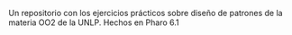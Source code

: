 Un repositorio con los ejercicios prácticos sobre diseño de patrones de la materia OO2 de la UNLP. Hechos en Pharo 6.1
